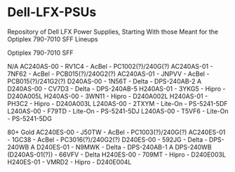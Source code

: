 # Dell-LFX-PSUs
Repository of Dell LFX Power Supplies, Starting With those Meant for the Optiplex 790-7010 SFF Lineups

Optiplex 790-7010 SFF

N/A
AC240AS-00 - RV1C4 - AcBel   - PC1002(?)/240G(?)
AC240AS-01 - 7NF62 - AcBel   - PCB015(?)/240G2(?)
AC240AS-01 - JNPVV - AcBel   - PCB015(?)/241G2(?)
D240AS-00  - 1N56T - Delta   - DPS-240AB-2 A
D240AS-00  - CV7D3 - Delta   - DPS-240AB-5
H240AS-01  - 3YKG5 - Hipro   - D240A005L
H240AS-00  - 3WN11 - Hipro   - D240A002L
H240AS-01  - PH3C2 - Hipro   - D240A003L
L240AS-00  - 2TXYM - Lite-On - PS-5241-5DF
L240AS-00  - F79TD - Lite-On - PS-5241-5DJ
L240AS-00  - T5VF6 - Lite-On - PS-5241-5DG

80+ Gold
AC240ES-00 - J50TW - AcBel   - PC1003(?)/240G(?)
AC240ES-01 - 1GC38 - AcBel   - PC3016(?)/240G2(?)
D240ES-00  - 592JG - Delta   - DPS-240WB A
D240ES-01  - N9MWK - Delta   - DPS-240AB-1 A
DPS-240WB (D240AS-01(?))     - 66VFV - Delta
H240ES-00  - 709MT - Hipro   - D240E003L
H240ES-01  - VMRD2 - Hipro   - D240E004L
